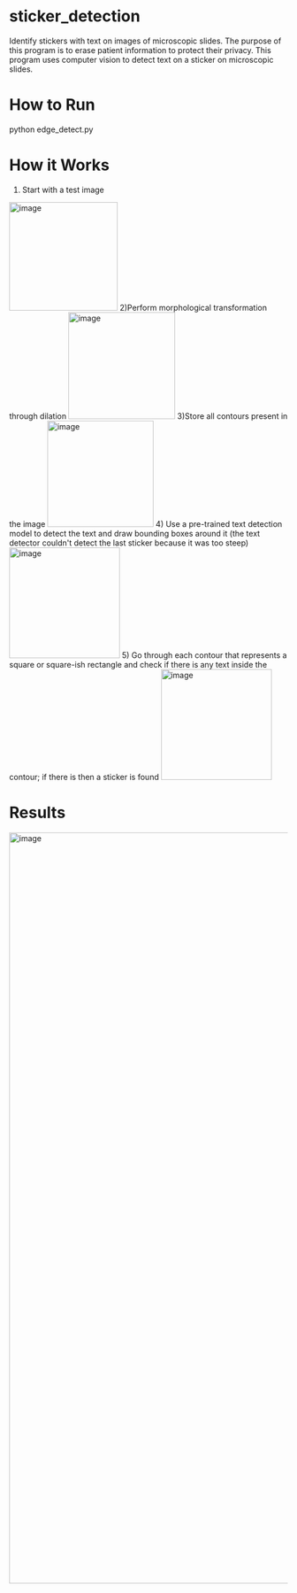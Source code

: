 # sticker_detection
Identify stickers with text on images of microscopic slides. 
The purpose of this program is to erase patient information to protect their privacy. This program uses computer vision to detect text on a sticker on microscopic slides.

# How to Run
python edge_detect.py

# How it Works
1) Start with a test image
<img width="196" alt="image" src="https://user-images.githubusercontent.com/30853467/214160013-18b1e848-e37b-478d-88ed-c6f73723f822.png">
2)Perform morphological transformation through dilation
<img width="193" alt="image" src="https://user-images.githubusercontent.com/30853467/214160236-35282394-d7ac-4b4b-b549-064fb10b0d67.png">
3)Store all contours present in the image
<img width="192" alt="image" src="https://user-images.githubusercontent.com/30853467/214160444-8999a5af-7138-4562-b0ed-9021b82aef68.png">
4) Use a pre-trained text detection model to detect the text and draw bounding boxes around it (the text detector couldn't detect the last sticker because it was too steep)
<img width="200" alt="image" src="https://user-images.githubusercontent.com/30853467/214161216-47c03ed7-0638-417a-9021-dcdd76b94005.png">
5) Go through each contour that represents a square or square-ish rectangle and check if there is any text inside the contour; if there is then a sticker is found
<img width="200" alt="image" src="https://user-images.githubusercontent.com/30853467/214160760-e31ce7eb-dbd9-4e54-b054-96b48451cf9e.png">

# Results
<img width="1357" alt="image" src="https://user-images.githubusercontent.com/30853467/214158965-025f8a1d-6d8f-450b-8c41-5e54ff3bbdcd.png">

